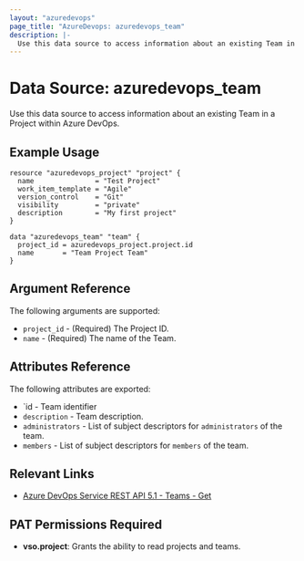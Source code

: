 ```yaml
---
layout: "azuredevops"
page_title: "AzureDevops: azuredevops_team"
description: |-
  Use this data source to access information about an existing Team in a Project within Azure DevOps.
---
```


# Data Source: azuredevops_team

Use this data source to access information about an existing Team in a Project within Azure DevOps.

## Example Usage

```hcl
resource "azuredevops_project" "project" {
  name               = "Test Project"
  work_item_template = "Agile"
  version_control    = "Git"
  visibility         = "private"
  description        = "My first project"
}

data "azuredevops_team" "team" {
  project_id = azuredevops_project.project.id
  name       = "Team Project Team"
}
```

## Argument Reference

The following arguments are supported:

- `project_id` - (Required) The Project ID.
- `name` - (Required) The name of the Team.

## Attributes Reference

The following attributes are exported:

- `id - Team identifier
- `description` - Team description.
- `administrators` - List of subject descriptors for `administrators` of the team.
- `members` - List of subject descriptors for `members` of the team.

## Relevant Links

- [Azure DevOps Service REST API 5.1 - Teams - Get](https://docs.microsoft.com/en-us/rest/api/azure/devops/core/teams/get?view=azure-devops-rest-5.1)

## PAT Permissions Required

- **vso.project**:	Grants the ability to read projects and teams.
